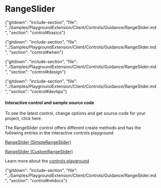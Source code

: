 ﻿# RangeSlider

{"gitdown": "include-section", "file": "../Samples/PlaygroundExtension/Client/Controls/Guidance/RangeSlider.md", "section": "control#basics"}

<!-- TODO get an IMAGE to embed here -->

<!-- TODO get an SAMPLE CODE to embed here -->

{"gitdown": "include-section", "file": "../Samples/PlaygroundExtension/Client/Controls/Guidance/RangeSlider.md", "section": "control#when"}

{"gitdown": "include-section", "file": "../Samples/PlaygroundExtension/Client/Controls/Guidance/RangeSlider.md", "section": "control#design"}

{"gitdown": "include-section", "file": "../Samples/PlaygroundExtension/Client/Controls/Guidance/RangeSlider.md", "section": "control#devtips"}

#### Interactive control and sample source code
To see the latest control, change options and get source code for your project, click here.

The RangeSlider control offers different create methods and has the following entries in the interactive controls playground

<a href="https://ms.portal.azure.com/?Microsoft_Azure_Playground=true#blade/Microsoft_Azure_Playground/ControlsIndexBlade/RangeSlider_createSimpleRangeSlider_Playground" target="_blank">RangeSlider (SimpleRangeSlider)</a>

<a href="https://ms.portal.azure.com/?Microsoft_Azure_Playground=true#blade/Microsoft_Azure_Playground/ControlsIndexBlade/RangeSlider_createCustomRangeSlider_Playground" target="_blank">RangeSlider (CustomRangeSlider)</a>

Learn more about the [controls playground](./top-extensions-controls-playground.md)


{"gitdown": "include-section", "file": "../Samples/PlaygroundExtension/Client/Controls/Guidance/RangeSlider.md", "section": "control#reldocs"}
